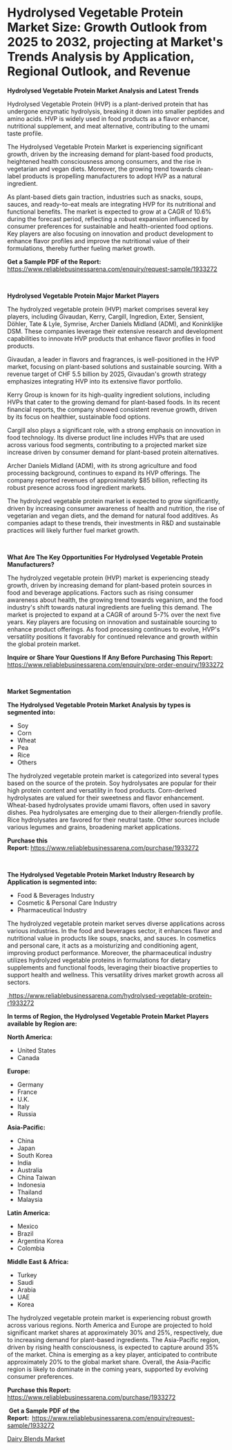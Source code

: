 <p><h1>Hydrolysed Vegetable Protein Market Size: Growth Outlook from 2025 to 2032, projecting at Market's Trends Analysis by Application, Regional Outlook, and Revenue</h1></p><p><strong>Hydrolysed Vegetable Protein Market Analysis and Latest Trends</strong></p>
<p><p>Hydrolysed Vegetable Protein (HVP) is a plant-derived protein that has undergone enzymatic hydrolysis, breaking it down into smaller peptides and amino acids. HVP is widely used in food products as a flavor enhancer, nutritional supplement, and meat alternative, contributing to the umami taste profile. </p><p>The Hydrolysed Vegetable Protein Market is experiencing significant growth, driven by the increasing demand for plant-based food products, heightened health consciousness among consumers, and the rise in vegetarian and vegan diets. Moreover, the growing trend towards clean-label products is propelling manufacturers to adopt HVP as a natural ingredient. </p><p>As plant-based diets gain traction, industries such as snacks, soups, sauces, and ready-to-eat meals are integrating HVP for its nutritional and functional benefits. The market is expected to grow at a CAGR of 10.6% during the forecast period, reflecting a robust expansion influenced by consumer preferences for sustainable and health-oriented food options. Key players are also focusing on innovation and product development to enhance flavor profiles and improve the nutritional value of their formulations, thereby further fueling market growth.</p></p>
<p><strong>Get a Sample PDF of the Report:&nbsp;</strong> <a href="https://www.reliablebusinessarena.com/enquiry/request-sample/1933272?utm_campaign=2477&utm_medium=2&utm_source=Github&utm_content=ia&utm_term=14022025&utm_id=hydrolysed-vegetable-protein">https://www.reliablebusinessarena.com/enquiry/request-sample/1933272</a></p>
<p>&nbsp;</p>
<p><strong>Hydrolysed Vegetable Protein Major Market Players</strong></p>
<p><p>The hydrolyzed vegetable protein (HVP) market comprises several key players, including Givaudan, Kerry, Cargill, Ingredion, Exter, Sensient, Döhler, Tate & Lyle, Symrise, Archer Daniels Midland (ADM), and Koninklijke DSM. These companies leverage their extensive research and development capabilities to innovate HVP products that enhance flavor profiles in food products.</p><p>Givaudan, a leader in flavors and fragrances, is well-positioned in the HVP market, focusing on plant-based solutions and sustainable sourcing. With a revenue target of CHF 5.5 billion by 2025, Givaudan's growth strategy emphasizes integrating HVP into its extensive flavor portfolio.</p><p>Kerry Group is known for its high-quality ingredient solutions, including HVPs that cater to the growing demand for plant-based foods. In its recent financial reports, the company showed consistent revenue growth, driven by its focus on healthier, sustainable food options.</p><p>Cargill also plays a significant role, with a strong emphasis on innovation in food technology. Its diverse product line includes HVPs that are used across various food segments, contributing to a projected market size increase driven by consumer demand for plant-based protein alternatives.</p><p>Archer Daniels Midland (ADM), with its strong agriculture and food processing background, continues to expand its HVP offerings. The company reported revenues of approximately $85 billion, reflecting its robust presence across food ingredient markets.</p><p>The hydrolyzed vegetable protein market is expected to grow significantly, driven by increasing consumer awareness of health and nutrition, the rise of vegetarian and vegan diets, and the demand for natural food additives. As companies adapt to these trends, their investments in R&D and sustainable practices will likely further fuel market growth.</p></p>
<p>&nbsp;</p>
<p><strong>What Are The Key Opportunities For Hydrolysed Vegetable Protein Manufacturers?</strong></p>
<p><p>The hydrolyzed vegetable protein (HVP) market is experiencing steady growth, driven by increasing demand for plant-based protein sources in food and beverage applications. Factors such as rising consumer awareness about health, the growing trend towards veganism, and the food industry's shift towards natural ingredients are fueling this demand. The market is projected to expand at a CAGR of around 5-7% over the next five years. Key players are focusing on innovation and sustainable sourcing to enhance product offerings. As food processing continues to evolve, HVP's versatility positions it favorably for continued relevance and growth within the global protein market.</p></p>
<p><strong>Inquire or Share Your Questions If Any Before Purchasing This Report:</strong> <a href="https://www.reliablebusinessarena.com/enquiry/pre-order-enquiry/1933272?utm_campaign=2477&utm_medium=2&utm_source=Github&utm_content=ia&utm_term=14022025&utm_id=hydrolysed-vegetable-protein">https://www.reliablebusinessarena.com/enquiry/pre-order-enquiry/1933272</a></p>
<p>&nbsp;</p>
<p><strong>Market Segmentation</strong></p>
<p><strong>The Hydrolysed Vegetable Protein Market Analysis by types is segmented into:</strong></p>
<p><ul><li>Soy</li><li>Corn</li><li>Wheat</li><li>Pea</li><li>Rice</li><li>Others</li></ul></p>
<p><p>The hydrolyzed vegetable protein market is categorized into several types based on the source of the protein. Soy hydrolysates are popular for their high protein content and versatility in food products. Corn-derived hydrolysates are valued for their sweetness and flavor enhancement. Wheat-based hydrolysates provide umami flavors, often used in savory dishes. Pea hydrolysates are emerging due to their allergen-friendly profile. Rice hydrolysates are favored for their neutral taste. Other sources include various legumes and grains, broadening market applications.</p></p>
<p><strong>Purchase this Report:&nbsp;</strong><a href="https://www.reliablebusinessarena.com/purchase/1933272?utm_campaign=2477&utm_medium=2&utm_source=Github&utm_content=ia&utm_term=14022025&utm_id=hydrolysed-vegetable-protein">https://www.reliablebusinessarena.com/purchase/1933272</a></p>
<p>&nbsp;</p>
<p><strong>The Hydrolysed Vegetable Protein Market Industry Research by Application is segmented into:</strong></p>
<p><ul><li>Food & Beverages Industry</li><li>Cosmetic & Personal Care Industry</li><li>Pharmaceutical Industry</li></ul></p>
<p><p>The hydrolyzed vegetable protein market serves diverse applications across various industries. In the food and beverages sector, it enhances flavor and nutritional value in products like soups, snacks, and sauces. In cosmetics and personal care, it acts as a moisturizing and conditioning agent, improving product performance. Moreover, the pharmaceutical industry utilizes hydrolyzed vegetable proteins in formulations for dietary supplements and functional foods, leveraging their bioactive properties to support health and wellness. This versatility drives market growth across all sectors.</p></p>
<p><a href="https://www.reliablebusinessarena.com/hydrolysed-vegetable-protein-r1933272?utm_campaign=2477&utm_medium=2&utm_source=Github&utm_content=ia&utm_term=14022025&utm_id=hydrolysed-vegetable-protein">&nbsp;https://www.reliablebusinessarena.com/hydrolysed-vegetable-protein-r1933272</a></p>
<p><strong>In terms of Region, the Hydrolysed Vegetable Protein Market Players available by Region are:</strong></p>
<p>
    <p> <strong> North America: </strong>
        <ul>
            <li>United States</li>
            <li>Canada</li>
        </ul>
        </p> 
    <p> <strong> Europe: </strong>
        <ul>
            <li>Germany</li>
            <li>France</li>
            <li>U.K.</li>
            <li>Italy</li>
            <li>Russia</li>
        </ul>
        </p> 
    <p> <strong> Asia-Pacific: </strong>
        <ul>
            <li>China</li>
            <li>Japan</li>
            <li>South Korea</li>
            <li>India</li>
            <li>Australia</li>
            <li>China Taiwan</li>
            <li>Indonesia</li>
            <li>Thailand</li>
            <li>Malaysia</li>
        </ul>
        </p> 
    <p> <strong> Latin America: </strong>
        <ul>
            <li>Mexico</li>
            <li>Brazil</li>
            <li>Argentina Korea</li>
            <li>Colombia</li>
        </ul>
        </p> 
    <p> <strong> Middle East & Africa: </strong>
        <ul>
            <li>Turkey</li>
            <li>Saudi</li>
            <li>Arabia</li>
            <li>UAE</li>
            <li>Korea</li>
        </ul>
    </p>
    </p>
<p><p>The hydrolyzed vegetable protein market is experiencing robust growth across various regions. North America and Europe are projected to hold significant market shares at approximately 30% and 25%, respectively, due to increasing demand for plant-based ingredients. The Asia-Pacific region, driven by rising health consciousness, is expected to capture around 35% of the market. China is emerging as a key player, anticipated to contribute approximately 20% to the global market share. Overall, the Asia-Pacific region is likely to dominate in the coming years, supported by evolving consumer preferences.</p></p>
<p><strong>Purchase this Report: </strong><a href="https://www.reliablebusinessarena.com/purchase/1933272?utm_campaign=2477&utm_medium=2&utm_source=Github&utm_content=ia&utm_term=14022025&utm_id=hydrolysed-vegetable-protein">https://www.reliablebusinessarena.com/purchase/1933272</a></p>
<p>&nbsp;<strong>Get a Sample PDF of the Report:&nbsp;&nbsp;</strong><a href="https://www.reliablebusinessarena.com/enquiry/request-sample/1933272?utm_campaign=2477&utm_medium=2&utm_source=Github&utm_content=ia&utm_term=14022025&utm_id=hydrolysed-vegetable-protein">https://www.reliablebusinessarena.com/enquiry/request-sample/1933272</a></p>
<p><strong></strong></p>
<p><p><a href="https://github.com/antonioc6hal/Market-Research-Report-List-1/blob/main/dairy-blends-market.md?utm_campaign=2477&utm_medium=2&utm_source=Github&utm_content=ia&utm_term=14022025&utm_id=hydrolysed-vegetable-protein">Dairy Blends Market</a></p></p>
